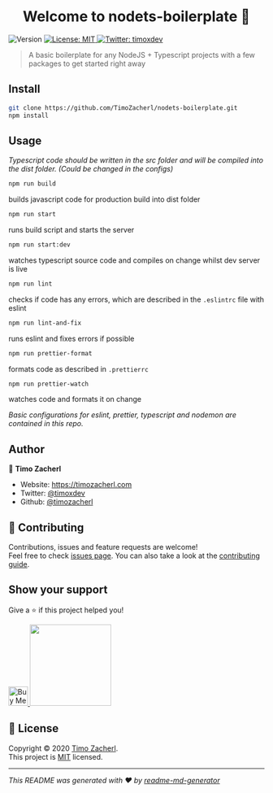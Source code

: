 <h1 align="center">Welcome to nodets-boilerplate 👋</h1>
<p>
  <img alt="Version" src="https://img.shields.io/badge/version-1.0.0-blue.svg?cacheSeconds=2592000" />
  <a href="LICENSE" target="_blank">
    <img alt="License: MIT" src="https://img.shields.io/badge/License-MIT-yellow.svg" />
  </a>
  <a href="https://twitter.com/timoxdev" target="_blank">
    <img alt="Twitter: timoxdev" src="https://img.shields.io/twitter/follow/timoxdev.svg?style=social" />
  </a>
</p>

> A basic boilerplate for any NodeJS + Typescript projects with a few packages to get started right away

## Install

```sh
git clone https://github.com/TimoZacherl/nodets-boilerplate.git
npm install
```

## Usage

*Typescript code should be written in the src folder and will be compiled into the dist folder. (Could be changed in the configs)*

```sh
npm run build
```
builds javascript code for production build into dist folder

```sh
npm run start
```
runs build script and starts the server

```sh
npm run start:dev
```
watches typescript source code and compiles on change whilst dev server is live

```sh
npm run lint
```
checks if code has any errors, which are described in the `.eslintrc` file with eslint

```sh
npm run lint-and-fix
```
runs eslint and fixes errors if possible

```sh
npm run prettier-format
```
formats code as described in `.prettierrc`

```sh
npm run prettier-watch
```
watches code and formats it on change

*Basic configurations for eslint, prettier, typescript and nodemon are contained in this repo.*

## Author

👤 **Timo Zacherl**

* Website: https://timozacherl.com
* Twitter: [@timoxdev](https://twitter.com/timoxdev)
* Github: [@timozacherl](https://github.com/timozacherl)

## 🤝 Contributing

Contributions, issues and feature requests are welcome!<br />Feel free to check [issues page](https://github.com/TimoZacherl/nodets-boilerplate/issues). You can also take a look at the [contributing guide](https://github.com/TimoZacherl/nodets-boilerplate/blob/master/CONTRIBUTING.md).

## Show your support

Give a ⭐️ if this project helped you!

<a href="https://www.buymeacoffee.com/timox" target="_blank">
  <img src="https://cdn.buymeacoffee.com/buttons/default-blue.png" alt="Buy Me A Coffee" height="38">
</a>
<a href="https://www.patreon.com/timozacherl" target="_blank">
  <img src="https://c5.patreon.com/external/logo/become_a_patron_button@2x.png" width="160">
</a>

## 📝 License

Copyright © 2020 [Timo Zacherl](https://github.com/timozacherl).<br />
This project is [MIT](https://github.com/TimoZacherl/nodets-boilerplate/blob/master/LICENSE) licensed.

***
_This README was generated with ❤️ by [readme-md-generator](https://github.com/kefranabg/readme-md-generator)_